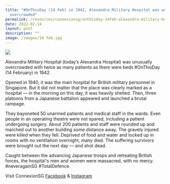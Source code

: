 ```yaml
---
title: "#OnThisDay (14 Feb) in 1942, Alexandra Military Hospital was unusually
  overcrowded"
permalink: /resources/connexionsg/onthisday-14feb-alexandra-military-hospital-unusually-overcrowded/
date: 2022-02-14
layout: post
description: ""
image: /images/14 feb.jpg
---
```

![](/images/14%20feb.jpg)

Alexandra Military Hospital (today’s Alexandra Hospital) was unusually overcrowded with twice as many patients as there were beds #OnThisDay (14 February) in 1942.

Opened in 1940, it was the main hospital for British military personnel in Singapore. But it did not matter that the place was clearly marked as a hospital — in the morning on this day, it was heavily shelled. Then, three platoons from a Japanese battalion appeared and launched a brutal rampage.

They bayoneted 50 unarmed patients and medical staff in the wards. Even people in an operating theatre were not spared, including a patient undergoing surgery. About 200 patients and staff were rounded up and marched out to another building some distance away. The gravely injured were killed when they fell. Deprived of food and water and locked up in rooms with no ventilation overnight, many died. The suffering survivors were brought out the next day — and shot dead.

Caught between the advancing Japanese troops and retreating British forces, the hospital's men and women were massacred, with no mercy. #neveragainSG #TotalDefence 

Visit ConnexionSG [Facebook](https://www.facebook.com/ConnexionSG) & [Instagram](https://www.instagram.com/connexionsg/)